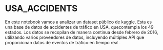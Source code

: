 # USA_ACCIDENTS
En este notebook vamos a analizar un dataset público de kaggle. Esta es una base de datos de accidentes de tráfico en USA, quecontempla los 49 estados. Los datos se recopilan de manera continua desde febrero de 2016, utilizando varios proveedores de datos, incluyendo múltiples API que proporcionan datos de eventos de tráfico en tiempo real.
